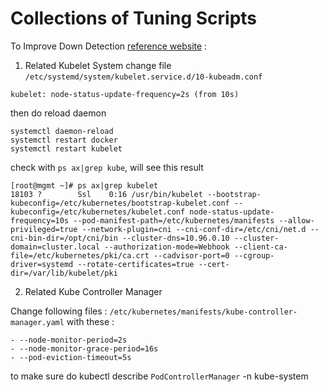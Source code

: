 # Collections of Tuning Scripts

To Improve Down Detection [reference website](https://fatalfailure.wordpress.com/2016/06/10/improving-kubernetes-reliability-quicker-detection-of-a-node-down/) :

1. Related Kubelet System 
change file `/etc/systemd/system/kubelet.service.d/10-kubeadm.conf` 
```
kubelet: node-status-update-frequency=2s (from 10s)
```
then do reload daemon
```
systemctl daemon-reload
systemctl restart docker
systemctl restart kubelet
```
check with `ps ax|grep kube`, will see this result
```
[root@mgmt ~]# ps ax|grep kubelet
18103 ?        Ssl    0:16 /usr/bin/kubelet --bootstrap-kubeconfig=/etc/kubernetes/bootstrap-kubelet.conf --kubeconfig=/etc/kubernetes/kubelet.conf node-status-update-frequency=10s --pod-manifest-path=/etc/kubernetes/manifests --allow-privileged=true --network-plugin=cni --cni-conf-dir=/etc/cni/net.d --cni-bin-dir=/opt/cni/bin --cluster-dns=10.96.0.10 --cluster-domain=cluster.local --authorization-mode=Webhook --client-ca-file=/etc/kubernetes/pki/ca.crt --cadvisor-port=0 --cgroup-driver=systemd --rotate-certificates=true --cert-dir=/var/lib/kubelet/pki
```

2. Related Kube Controller Manager

Change following files : `/etc/kubernetes/manifests/kube-controller-manager.yaml`
with these :

```
- --node-monitor-period=2s
- --node-monitor-grace-period=16s
- --pod-eviction-timeout=5s
```

to make sure do kubectl describe `PodControllerManager` -n kube-system